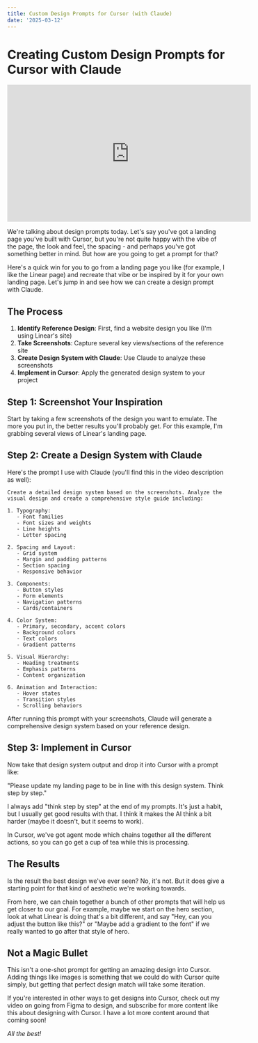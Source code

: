 ```yaml
---
title: Custom Design Prompts for Cursor (with Claude)
date: '2025-03-12'
---
```


# Creating Custom Design Prompts for Cursor with Claude

<iframe width="560" height="315" src="https://www.youtube.com/embed/zl2rVEYne-Y" title="YouTube video player" frameborder="0" allow="accelerometer; autoplay; clipboard-write; encrypted-media; gyroscope; picture-in-picture; web-share" referrerpolicy="strict-origin-when-cross-origin" allowfullscreen></iframe>

We're talking about design prompts today. Let's say you've got a landing page you've built with Cursor, but you're not quite happy with the vibe of the page, the look and feel, the spacing - and perhaps you've got something better in mind. But how are you going to get a prompt for that?

Here's a quick win for you to go from a landing page you like (for example, I like the Linear page) and recreate that vibe or be inspired by it for your own landing page. Let's jump in and see how we can create a design prompt with Claude.

## The Process

1. **Identify Reference Design**: First, find a website design you like (I'm using Linear's site)
2. **Take Screenshots**: Capture several key views/sections of the reference site
3. **Create Design System with Claude**: Use Claude to analyze these screenshots
4. **Implement in Cursor**: Apply the generated design system to your project

## Step 1: Screenshot Your Inspiration

Start by taking a few screenshots of the design you want to emulate. The more you put in, the better results you'll probably get. For this example, I'm grabbing several views of Linear's landing page.

## Step 2: Create a Design System with Claude

Here's the prompt I use with Claude (you'll find this in the video description as well):

```
Create a detailed design system based on the screenshots. Analyze the visual design and create a comprehensive style guide including:

1. Typography:
   - Font families
   - Font sizes and weights
   - Line heights
   - Letter spacing

2. Spacing and Layout:
   - Grid system
   - Margin and padding patterns
   - Section spacing
   - Responsive behavior

3. Components:
   - Button styles
   - Form elements
   - Navigation patterns
   - Cards/containers

4. Color System:
   - Primary, secondary, accent colors
   - Background colors
   - Text colors
   - Gradient patterns

5. Visual Hierarchy:
   - Heading treatments
   - Emphasis patterns
   - Content organization

6. Animation and Interaction:
   - Hover states
   - Transition styles
   - Scrolling behaviors
```

After running this prompt with your screenshots, Claude will generate a comprehensive design system based on your reference design.

## Step 3: Implement in Cursor

Now take that design system output and drop it into Cursor with a prompt like:

"Please update my landing page to be in line with this design system. Think step by step."

I always add "think step by step" at the end of my prompts. It's just a habit, but I usually get good results with that. I think it makes the AI think a bit harder (maybe it doesn't, but it seems to work).

In Cursor, we've got agent mode which chains together all the different actions, so you can go get a cup of tea while this is processing.

## The Results

Is the result the best design we've ever seen? No, it's not. But it does give a starting point for that kind of aesthetic we're working towards.

From here, we can chain together a bunch of other prompts that will help us get closer to our goal. For example, maybe we start on the hero section, look at what Linear is doing that's a bit different, and say "Hey, can you adjust the button like this?" or "Maybe add a gradient to the font" if we really wanted to go after that style of hero.

## Not a Magic Bullet

This isn't a one-shot prompt for getting an amazing design into Cursor. Adding things like images is something that we could do with Cursor quite simply, but getting that perfect design match will take some iteration.

If you're interested in other ways to get designs into Cursor, check out my video on going from Figma to design, and subscribe for more content like this about designing with Cursor. I have a lot more content around that coming soon!

*All the best!*